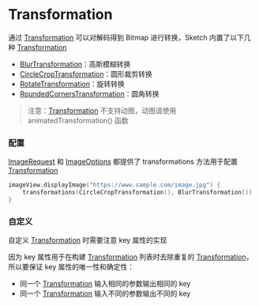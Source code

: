 # Transformation

通过 [Transformation] 可以对解码得到 Bitmap 进行转换，Sketch 内置了以下几种 [Transformation]

* [BlurTransformation]：高斯模糊转换
* [CircleCropTransformation]：圆形裁剪转换
* [RotateTransformation]：旋转转换
* [RoundedCornersTransformation]：圆角转换

> 注意：[Transformation] 不支持动图，动图请使用 animatedTransformation() 函数

### 配置

[ImageRequest] 和 [ImageOptions] 都提供了 transformations 方法用于配置 [Transformation]

```kotlin
imageView.displayImage("https://www.sample.com/image.jpg") {
    transformations(CircleCropTransformation(), BlurTransformation())
}
```

### 自定义

自定义 [Transformation] 时需要注意 key 属性的实现

因为 key 属性用于在构建 [Transformation] 列表时去除重复的 [Transformation]，所以要保证 key 属性的唯一性和确定性：

* 同一个 [Transformation] 输入相同的参数输出相同的 key
* 同一个 [Transformation] 输入不同的参数输出不同的 key

[Transformation]: ../../sketch/src/main/java/com/github/panpf/sketch/transform/Transformation.kt

[BlurTransformation]: ../../sketch/src/main/java/com/github/panpf/sketch/transform/BlurTransformation.kt

[CircleCropTransformation]: ../../sketch/src/main/java/com/github/panpf/sketch/transform/CircleCropTransformation.kt

[RotateTransformation]: ../../sketch/src/main/java/com/github/panpf/sketch/transform/RotateTransformation.kt

[RoundedCornersTransformation]: ../../sketch/src/main/java/com/github/panpf/sketch/transform/RoundedCornersTransformation.kt

[ImageRequest]: ../../sketch/src/main/java/com/github/panpf/sketch/request/ImageRequest.kt

[ImageOptions]: ../../sketch/src/main/java/com/github/panpf/sketch/request/ImageOptions.kt